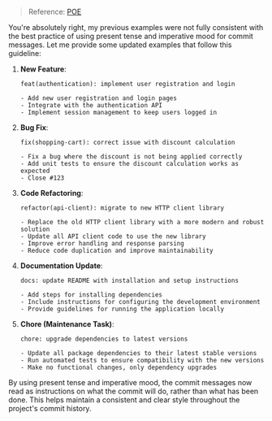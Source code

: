 > Reference: [POE](https://poe.com/s/5BCVILICv7YcEFsHPDZT)

You're absolutely right, my previous examples were not fully consistent with the best practice of using present tense and imperative mood for commit messages. Let me provide some updated examples that follow this guideline:

1. **New Feature**:
   ```
   feat(authentication): implement user registration and login

   - Add new user registration and login pages
   - Integrate with the authentication API
   - Implement session management to keep users logged in
   ```

2. **Bug Fix**:
   ```
   fix(shopping-cart): correct issue with discount calculation

   - Fix a bug where the discount is not being applied correctly
   - Add unit tests to ensure the discount calculation works as expected
   - Close #123
   ```

3. **Code Refactoring**:
   ```
   refactor(api-client): migrate to new HTTP client library

   - Replace the old HTTP client library with a more modern and robust solution
   - Update all API client code to use the new library
   - Improve error handling and response parsing
   - Reduce code duplication and improve maintainability
   ```

4. **Documentation Update**:
   ```
   docs: update README with installation and setup instructions

   - Add steps for installing dependencies
   - Include instructions for configuring the development environment
   - Provide guidelines for running the application locally
   ```

5. **Chore (Maintenance Task)**:
   ```
   chore: upgrade dependencies to latest versions

   - Update all package dependencies to their latest stable versions
   - Run automated tests to ensure compatibility with the new versions
   - Make no functional changes, only dependency upgrades
   ```

By using present tense and imperative mood, the commit messages now read as instructions on what the commit will do, rather than what has been done. This helps maintain a consistent and clear style throughout the project's commit history.